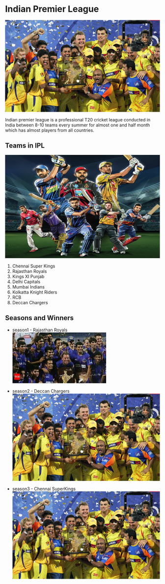 # Indian Premier League
![](IPL-auction-LIVE-Latest-updates-Indian-Premier-League-910493.jpg)

Indian premier league is a professional T20 cricket league conducted in India between 8-10 teams every summer for almost one and half month which has almost players from all countries.

## Teams in IPL
![](noname-9.png)

1. Chennai Super Kings
2. Rajasthan Royals
3. Kings XI Punjab
4. Delhi Capitals
5. Mumbai Indians
6. Kolkatta Knight Riders
7. RCB 
8. Deccan Chargers

## Seasons and Winners 
- season1 - Rajasthan Royals
![](images.jpg)

- season2 - Deccan Chargers
![](IPL-auction-LIVE-Latest-updates-Indian-Premier-League-910493.jpg)

- season3 - Chennai SuperKings 
![](IPL-auction-LIVE-Latest-updates-Indian-Premier-League-910493.jpg)





